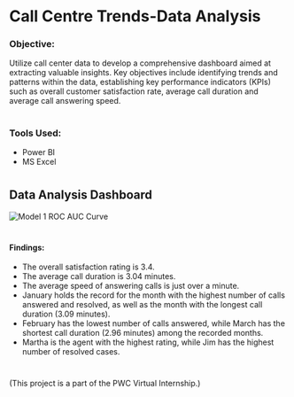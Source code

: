 # Call Centre Trends-Data Analysis


#### 
### Objective: 
Utilize call center data to develop a comprehensive dashboard aimed at extracting valuable insights. Key objectives include identifying trends and patterns within the data, establishing key performance indicators (KPIs) such as overall customer satisfaction rate, average call duration and average call answering speed.
# 
### Tools Used:
- Power BI
- MS Excel
#
#
## Data Analysis Dashboard
![Model 1 ROC AUC Curve](https://imgur.com/tuh9XjL.png)
#
#### Findings:
- The overall satisfaction rating is 3.4.
- The average call duration is 3.04 minutes.
- The average speed of answering calls is just over a minute.
- January holds the record for the month with the highest number of calls answered and resolved, as well as the month with the longest call duration (3.09 minutes).
- February has the lowest number of calls answered, while March has the shortest call duration (2.96 minutes) among the recorded months.
- Martha is the agent with the highest rating, while Jim has the highest number of resolved cases.
#
#
#
(This project is a part of the PWC Virtual Internship.)
